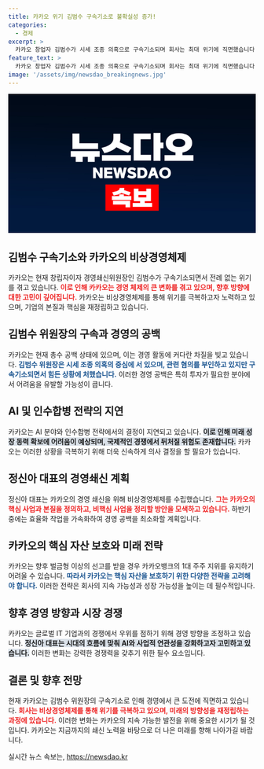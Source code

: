 ```yaml
---
title: 카카오 위기 김범수 구속기소로 불확실성 증가!
categories:
  - 경제
excerpt: >
  카카오 창업자 김범수가 시세 조종 의혹으로 구속기소되며 회사는 최대 위기에 직면했습니다. 비상경영체제 속 카카오는 비핵심 사업 정리에 나서지만, AI 경쟁에서 뒤쳐질 우려가 커지고 있습니다.
feature_text: >
  카카오 창업자 김범수가 시세 조종 의혹으로 구속기소되며 회사는 최대 위기에 직면했습니다. 비상경영체제 속 카카오는 비핵심 사업 정리에 나서지만, AI 경쟁에서 뒤쳐질 우려가 커지고 있습니다.
image: '/assets/img/newsdao_breakingnews.jpg'
---
```


<p><img src="/assets/img/newsdao_breakingnews.jpg" alt="cryptoinkorea 속보" /></p>

<h2 data-ke-size="size26">김범수 구속기소와 카카오의 비상경영체제</h2>

<p data-ke-size="size16"></p>

<p>카카오는 현재 창립자이자 경영쇄신위원장인 김범수가 구속기소되면서 전례 없는 위기를 겪고 있습니다. <b><span style="color: #ee2323;">이로 인해 카카오는 경영 체제의 큰 변화를 겪고 있으며, 향후 방향에 대한 고민이 깊어집니다.</span></b> 카카오는 비상경영체제를 통해 위기를 극복하고자 노력하고 있으며, 기업의 본질과 핵심을 재정립하고 있습니다. </p>

<p data-ke-size="size16"></p>

<h2 data-ke-size="size26">김범수 위원장의 구속과 경영의 공백</h2>

<p>카카오는 현재 총수 공백 상태에 있으며, 이는 경영 활동에 커다란 차질을 빚고 있습니다. <b><span style="color: #1a5490;">김범수 위원장은 시세 조종 의혹의 중심에 서 있으며, 관련 혐의를 부인하고 있지만 구속기소되면서 힘든 상황에 처했습니다.</span></b> 이러한 경영 공백은 특히 투자가 필요한 분야에서 어려움을 유발할 가능성이 큽니다.</p>

<p data-ke-size="size16"></p>

<h2 data-ke-size="size26">AI 및 인수합병 전략의 지연</h2>

<p>카카오는 AI 분야와 인수합병 전략에서의 결정이 지연되고 있습니다. <b><span style="background-color: #21538527;">이로 인해 미래 성장 동력 확보에 어려움이 예상되며, 국제적인 경쟁에서 뒤처질 위험도 존재합니다.</span></b> 카카오는 이러한 상황을 극복하기 위해 더욱 신속하게 의사 결정을 할 필요가 있습니다.</p>

<p data-ke-size="size16"></p>

<h2 data-ke-size="size26">정신아 대표의 경영쇄신 계획</h2>

<p>정신아 대표는 카카오의 경영 쇄신을 위해 비상경영체제를 수립했습니다. <b><span style="color: #ee2323;">그는 카카오의 핵심 사업과 본질을 정의하고, 비핵심 사업을 정리할 방안을 모색하고 있습니다.</span></b> 하반기 중에는 효율화 작업을 가속화하여 경영 공백을 최소화할 계획입니다.</p>

<p data-ke-size="size16"></p>

<h2 data-ke-size="size26">카카오의 핵심 자산 보호와 미래 전략</h2>

<p>카카오는 향후 벌금형 이상의 선고를 받을 경우 카카오뱅크의 1대 주주 지위를 유지하기 어려울 수 있습니다. <b><span style="color: #1a5490;">따라서 카카오는 핵심 자산을 보호하기 위한 다양한 전략을 고려해야 합니다.</span></b> 이러한 전략은 회사의 지속 가능성과 성장 가능성을 높이는 데 필수적입니다.</p>

<p data-ke-size="size16"></p>

<h2 data-ke-size="size26">향후 경영 방향과 시장 경쟁</h2>

<p>카카오는 글로벌 IT 기업과의 경쟁에서 우위를 점하기 위해 경영 방향을 조정하고 있습니다. <b><span style="background-color: #21538527;">정신아 대표는 시대의 흐름에 맞춰 AI와 사업적 연관성을 강화하고자 고민하고 있습니다.</span></b> 이러한 변화는 강력한 경쟁력을 갖추기 위한 필수 요소입니다.</p>

<p data-ke-size="size16"></p>

<h2 data-ke-size="size26">결론 및 향후 전망</h2>

<p>현재 카카오는 김범수 위원장의 구속기소로 인해 경영에서 큰 도전에 직면하고 있습니다. <b><span style="color: #ee2323;">회사는 비상경영체제를 통해 위기를 극복하고 있으며, 미래의 방향성을 재정립하는 과정에 있습니다.</span></b> 이러한 변화는 카카오의 지속 가능한 발전을 위해 중요한 시기가 될 것입니다. 카카오는 지금까지의 쇄신 노력을 바탕으로 더 나은 미래를 향해 나아가길 바랍니다.</p>

<p data-ke-size="size16"></p>
실시간 뉴스 속보는, <a href="https://newsdao.kr" rel="dofollow">https://newsdao.kr</a>


